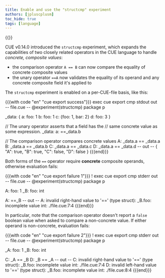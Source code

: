 ```yaml
---
title: Enable and use the "structcmp" experiment
authors: [jpluscplusm]
toc_hide: true
tags: [language]
---
```

{{<sidenote text="Requires CUE v0.14.0 or later">}}

CUE v0.14.0 introduced the `structcmp` experiment, which expands the
capabilities of two closely related operators in the CUE language to handle
*concrete, composite values*:

- the comparison operator `A == B` can now compare the equality of concrete
  composite values
- the unary operator `==A` now validates the equality of its operand and any
  concrete composite field it's applied to

The `structcmp` experiment is enabled on a per-CUE-file basis, like this:

{{{with code "en" "cue export success"}}}
exec cue export
cmp stdout out
-- file.cue --
@experiment(structcmp)
package p

_data: {
	a: foo: 1
	b: foo: 1
	c: {foo: 1, bar: 2}
	d: foo: 3
}

// The unary operator asserts that a field has the
// same concrete value as some expression.
_data: a: ==_data.b

// The comparison operator compares concrete values
A: _data.a == _data.a
B: _data.a == _data.b
C: _data.a == _data.c
D: _data.a == _data.d
-- out --
{
    "A": true,
    "B": true,
    "C": false,
    "D": false
}
{{{end}}}

Both forms of the `==` operator require **concrete** composite operands,
otherwise evaluation fails:

{{{with code "en" "cue export failure 1"}}}
! exec cue export
cmp stderr out
-- file.cue --
@experiment(structcmp)
package p

A: foo:  1
_B: foo: int

A: ==_B
-- out --
A: invalid right-hand value to '==' (type struct): _B.foo: incomplete value int:
    ./file.cue:7:4
{{{end}}}

In particular, note that the comparison operator doesn't report a `false`
boolean value when asked to compare a non-concrete value. If either operand is
non-concrete, evaluation fails:

{{{with code "en" "cue export failure 2"}}}
! exec cue export
cmp stderr out
-- file.cue --
@experiment(structcmp)
package p

_A: foo: 1
_B: foo: int

C: _A == _B
D: _B == _A
-- out --
C: invalid right-hand value to '==' (type struct): _B.foo: incomplete value int:
    ./file.cue:7:4
D: invalid left-hand value to '==' (type struct): _B.foo: incomplete value int:
    ./file.cue:8:4
{{{end}}}
